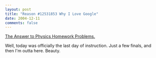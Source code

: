 ```yaml
---
layout: post
title: "Reason #12531853 Why I Love Google"
date: 2004-12-11
comments: false
---
```

[The Answer to Physics Homework Problems.][0]




Well, today was officially the last day of instruction. Just a few finals, and
then I'm outta here. Beauty.



[0]: http://www.physicsforums.com/archive/topic/t-23816_Harmonic_Waves.html
